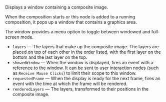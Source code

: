 Displays a window containing a composite image. 

When the composition starts or this node is added to a running composition, it pops up a window that contains a graphics area.

The window provides a menu option to toggle between windowed and full-screen mode.

   - `layers` — The layers that make up the composite image. The layers are placed on top of each other in the order listed, with the first layer on the bottom and the last layer on the top. 
   - `showedWindow` — When the window is displayed, fires an event with a reference to the window. It can be sent to user interaction nodes (such as `Receive Mouse Clicks`) to limit their scope to this window. 
   - `requestedFrame` — When the display is ready for the next frame, fires an event with the time at which the frame will be rendered.
   - `renderedLayers` — The layers, transformed to their positions in the composite image. 
